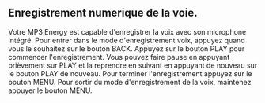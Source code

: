 ## Enregistrement numerique de la voie.

Votre MP3 Energy est capable d'enregistrer la voix avec son microphone intégré. Pour entrer dans le mode d'enregistrement voix, appuyez quand vous le souhaitez sur le bouton BACK.
Appuyez sur le bouton PLAY pour commencer l'enregistrement. Vous pouvez faire pause en appuyant brièvement sur PLAY et la reprendre
en suivant en appuyant de nouveau sur le bouton PLAY de nouveau. Pour terminer l'enregistrement appuyez sur le bouton MENU. Pour
sortir du mode d'enregistrement de la voix, maintenez appuyer le bouton MENU.
